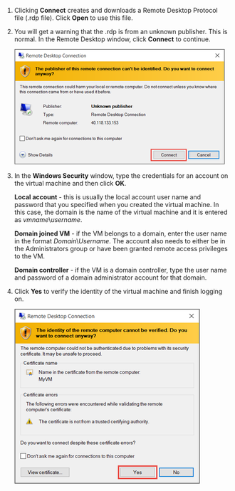 1. Clicking **Connect** creates and downloads a Remote Desktop Protocol file (.rdp file). Click **Open** to use this file.
2. You will get a warning that the .rdp is from an unknown publisher. This is normal. In the Remote Desktop window, click **Connect** to continue.
   
    ![Screenshot of a warning about an unknown publisher.](./media/virtual-machines-log-on-win-server/rdp-warn.png)
3. In the **Windows Security** window, type the credentials for an account on the virtual machine and then click **OK**.
   
     **Local account** - this is usually the local account user name and password that you specified when you created the virtual machine. In this case, the domain is the name of the virtual machine and it is entered as *vmname*&#92;*username*.  
   
    **Domain joined VM** - if the VM belongs to a domain, enter the user name in the format *Domain*&#92;*Username*. The account also needs to either be in the Administrators group or have been granted remote access privileges to the VM.
   
    **Domain controller** - if the VM is a domain controller, type the user name and password of a domain administrator account for that domain.
4. Click **Yes** to verify the identity of the virtual machine and finish logging on.
   
    ![Screenshot showing a message abut verifying the identity of the VM.](./media/virtual-machines-log-on-win-server/cert-warning.png)